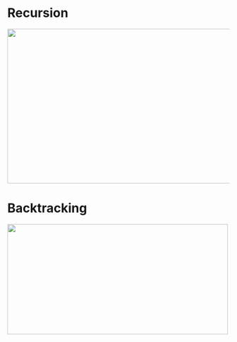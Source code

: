 # Recursion
<img src="https://miro.medium.com/max/1200/1*gSHrSNZK0bx-X7m1RraA6A.jpeg" width="700" height="350"/>

# Backtracking
<img src="https://static.javatpoint.com/tutorial/daa/images/backtracking-introduction.png" width="500" height="250" />
